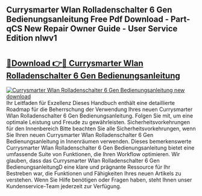 ## Currysmarter Wlan Rolladenschalter 6 Gen Bedienungsanleitung Free Pdf Download - Part-qCS New Repair Owner Guide - User Service Edition nIwv1

# <h2><a href="http://df4bo1.blite.top/?on=Currysmarter+Wlan+Rolladenschalter+6+Gen+Bedienungsanleitung">🔗Download 👉🔴 Currysmarter Wlan Rolladenschalter 6 Gen Bedienungsanleitung</a></h2>

[![Currysmarter Wlan Rolladenschalter 6 Gen Bedienungsanleitung new download](https://i.imgur.com/lujVjoI.png)](http://df4bo1.blite.top/?on=Currysmarter+Wlan+Rolladenschalter+6+Gen+Bedienungsanleitung)
Ihr Leitfaden für Exzellenz Dieses Handbuch enthält eine detaillierte Roadmap für die Beherrschung der Verwendung Ihres neuen Currysmarter Wlan Rolladenschalter 6 Gen Bedienungsanleitung. Folgen Sie mit, um eine optimale Leistung und Freude zu gewährleisten. Sicherheitsvorkehrungen für den Innenbereich Bitte beachten Sie alle Sicherheitsvorkehrungen, wenn Sie Ihren neuen Currysmarter Wlan Rolladenschalter 6 Gen Bedienungsanleitung in Innenräumen verwenden. Dieses bemerkenswerte Currysmarter Wlan Rolladenschalter 6 Gen Bedienungsanleitung bietet eine umfassende Suite von Funktionen, die Ihren Workflow optimieren. Wir glauben, dass das Currysmarter Wlan Rolladenschalter 6 Gen BedienungsanleitungD eine klare und prägnante Ressource für Ihr Bestreben war, die Funktionen und Fähigkeiten Ihres neuen Artikels zu verstehen. Wenn Sie Hilfe benötigen oder Fragen haben, steht Ihnen unser Kundenservice-Team jederzeit zur Verfügung.
